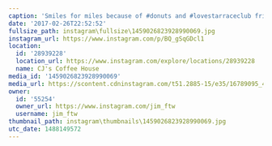 ```yaml
---
caption: 'Smiles for miles because of #donuts and #lovestarraceclub friends.'
date: '2017-02-26T22:52:52'
fullsize_path: instagram\fullsize\1459026823928990069.jpg
instagram_url: https://www.instagram.com/p/BQ_gSqGDcl1
location:
  id: '28939228'
  location_url: https://www.instagram.com/explore/locations/28939228
  name: CJ's Coffee House
media_id: '1459026823928990069'
media_url: https://scontent.cdninstagram.com/t51.2885-15/e35/16789095_419158855088100_6212108137063776256_n.jpg
owner:
  id: '55254'
  owner_url: https://www.instagram.com/jim_ftw
  username: jim_ftw
thumbnail_path: instagram\thumbnails\1459026823928990069.jpg
utc_date: 1488149572
---
```

